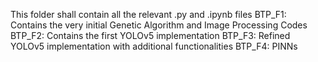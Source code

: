 This folder shall contain all the relevant .py and .ipynb files 
BTP_F1: Contains the very initial Genetic Algorithm and Image Processing Codes 
BTP_F2: Contains the first YOLOv5 implementation 
BTP_F3: Refined YOLOv5 implementation with additional functionalities
BTP_F4: PINNs 
